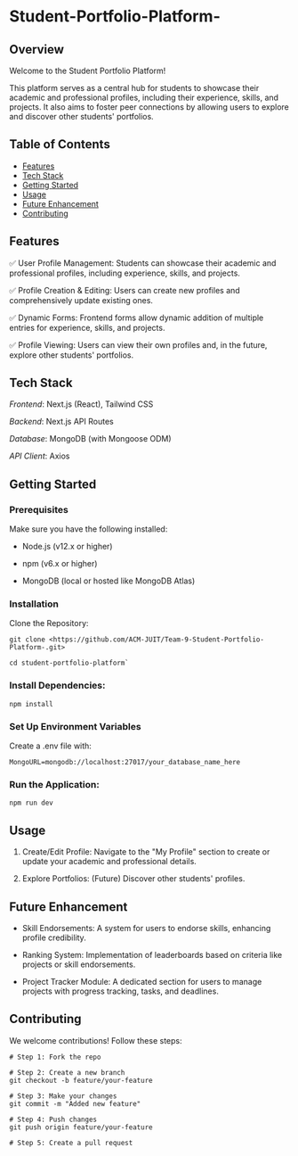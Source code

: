 # Student-Portfolio-Platform-

## **Overview**

Welcome to the Student Portfolio Platform!

This platform serves as a central hub for students to showcase their academic and professional profiles, including their experience, skills, and projects. It also aims to foster peer connections by allowing users to explore and discover other students' portfolios.

## Table of Contents

* [Features](#features)
* [Tech Stack](#tech-stack)
* [Getting Started](#getting-started)
* [Usage](#usage)
* [Future Enhancement](#future-enhancement)
* [Contributing](#contributing)

## Features

✅ User Profile Management: Students can showcase their academic and professional profiles, including experience, skills, and projects.

✅ Profile Creation & Editing: Users can create new profiles and comprehensively update existing ones.

✅ Dynamic Forms: Frontend forms allow dynamic addition of multiple entries for experience, skills, and projects.

✅ Profile Viewing: Users can view their own profiles and, in the future, explore other students' portfolios.

## Tech Stack

*Frontend*: Next.js (React), Tailwind CSS

*Backend*: Next.js API Routes

*Database*: MongoDB (with Mongoose ODM)

*API Client*: Axios

## Getting Started

### Prerequisites

Make sure you have the following installed:

* Node.js (v12.x or higher)

+ npm (v6.x or higher)

- MongoDB (local or hosted like MongoDB Atlas)

### Installation

Clone the Repository:
```
git clone <https://github.com/ACM-JUIT/Team-9-Student-Portfolio-Platform-.git>

cd student-portfolio-platform`
```

### Install Dependencies:
```
npm install
```
### Set Up Environment Variables

Create a .env file with:
```
MongoURL=mongodb://localhost:27017/your_database_name_here
```
### Run the Application:
```
npm run dev
```
## Usage

1) Create/Edit Profile: Navigate to the "My Profile" section to create or update your academic and professional details.

2) Explore Portfolios: (Future) Discover other students' profiles.

## Future Enhancement

- Skill Endorsements: A system for users to endorse skills, enhancing profile credibility.

- Ranking System: Implementation of leaderboards based on criteria like projects or skill endorsements.

- Project Tracker Module: A dedicated section for users to manage projects with progress tracking, tasks, and deadlines.
  
## Contributing
We welcome contributions! Follow these steps:
```
# Step 1: Fork the repo

# Step 2: Create a new branch
git checkout -b feature/your-feature

# Step 3: Make your changes
git commit -m "Added new feature"

# Step 4: Push changes
git push origin feature/your-feature

# Step 5: Create a pull request
```
